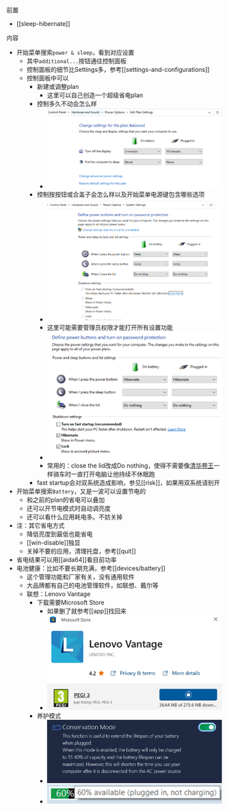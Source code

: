 前置
- [[sleep-hibernate]]

内容
- 开始菜单搜索`power & sleep`，看到对应设置
  - 其中`additional...`按钮通往控制面板
  - 控制面板的细节比Settings多，参考[[settings-and-configurations]]
  - 控制面板中可以
    - 新建或调整plan
      - 这里可以自己创造一个超级省电plan
    - 控制多久不动会怎么样
      - ![](no-operation.png)
    - 控制按按钮或合盖子会怎么样以及开始菜单电源键包含哪些选项
      - ![](fast-startup.png)
      - 这里可能需要管理员权限才能打开所有设置功能
      - ![](button-lid.png)
      - 常用的：close the lid改成Do nothing，使得不需要像[清华卷王](https://www.zhihu.com/question/423525550)一样骑车时一直打开电脑让他持续不休眠跑
    - fast startup会对双系统造成影响，参见[[risk]]，如果用双系统请别开
- 开始菜单搜索`Battery`，又是一波可以设置节电的
  - 和之前的plan的省电可以叠加
  - 还可以开节电模式时自动调亮度
  - 还可以看什么应用耗电多。不妨关掉
- 注：其它省电方式
  - 降低亮度到最低也能省电
  - [[win-disable]]独显
  - 关掉不要的应用，清理托盘，参考[[quit]]
- 省电结果可以用[[aida64]]看目前功率
- 电池健康：比如不要长期充满，参考[[devices/battery]]
  - 这个管理功能和厂家有关，没有通用软件
  - 大品牌都有自己的电池管理软件，如联想、戴尔等
  - 联想：Lenovo Vantage
    - 下载需要Microsoft Store
      - 如果删了就参考[[app]]找回来
      - ![](lenovo-vantage.png)
    - 养护模式
      - ![](conservation-mode.png)
      - ![](conservation-mode-result.png)